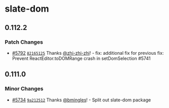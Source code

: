 # slate-dom

## 0.112.2

### Patch Changes

- [#5792](https://github.com/ianstormtaylor/slate/pull/5792) [`82165125`](https://github.com/ianstormtaylor/slate/commit/82165125957644f7dfe81d55a620f4d31132e3c9) Thanks [@zhi-zhi-zhi](https://github.com/zhi-zhi-zhi)! - fix: additional fix for previous fix: Prevent ReactEditor.toDOMRange crash in setDomSelection #5741

## 0.111.0

### Minor Changes

- [#5734](https://github.com/ianstormtaylor/slate/pull/5734) [`9a212512`](https://github.com/ianstormtaylor/slate/commit/9a2125127064f35332d5c06df2dfa3768f745185) Thanks [@bmingles](https://github.com/bmingles)! - Split out slate-dom package
